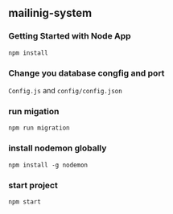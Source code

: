 ## mailinig-system

### Getting Started with Node App

`npm install`

### Change you database congfig and port 

`Config.js` and `config/config.json` 

### run migation 

`npm run migration`

### install nodemon globally

`npm install -g nodemon`

### start project 

`npm start`